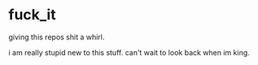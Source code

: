 # fuck_it
giving this repos shit a whirl.

i am really stupid new to this stuff. can't wait to look back when im king.
